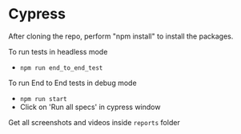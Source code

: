 # Cypress

After cloning the repo, perform "npm install" to install the packages.

To run tests in headless mode
- `npm run end_to_end_test`

To run End to End tests in debug mode
- `npm run start`
- Click on 'Run all specs' in cypress window

Get all screenshots and videos inside `reports` folder
